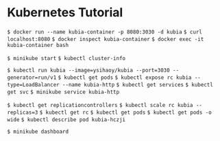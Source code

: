 # Kubernetes Tutorial

`$ docker run --name kubia-container -p 8080:3030 -d kubia`
`$ curl localhost:8080`
`$ docker inspect kubia-container`
`$ docker exec -it kubia-container bash`

`$ minikube start`
`$ kubectl cluster-info`

`$ kubectl run kubia --image=ysihaoy/kubia --port=3030 --generator=run/v1`
`$ kubectl get pods`
`$ kubectl expose rc kubia --type=LoadBalancer --name kubia-http`
`$ kubectl get services`
`$ kubectl get svc`
`$ minikube service kubia-http`

`$ kubectl get replicationcontrollers`
`$ kubectl scale rc kubia --replicas=3`
`$ kubectl get rc`
`$ kubectl get pods`
`$ kubectl get pods -o wide`
`$ kubectl describe pod kubia-hczji`

`$ minikube dashboard`
